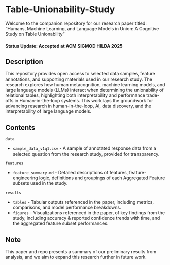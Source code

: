 # Table-Unionability-Study

Welcome to the companion repository for our research paper titled: “Humans, Machine Learning, and Language Models in Union: A Cognitive Study on Table Unionability” 
#### Status Update: Accepted at ACM SIGMOD HILDA 2025

## Description
This repository provides open access to selected data samples, feature annotations, and supporting materials used in our research study. The research explores how human metacognition, machine learning models, and large language models (LLMs) interact when determining the unionability of relational tables, highlighting both interpretability and performance trade-offs in Human-in-the-loop systems. This work lays the groundwork for advancing research in human-in-the-loop, AI, data discovery, and the interpretability of large language models.

## Contents
`data`   
- `sample_data_v1q1.csv` - A sample of annotated response data from a selected question from the research study, provided for transparency.   

`features`   
- `feature_summary.md` - Detailed descriptions of features, feature-engineering logic, definitions and groupings of each Aggregated Feature subsets used in the study.    

`results`  
- `tables` - Tabular outputs referenced in the paper, including metrics, comparisons, and model performance breakdowns.     
- `figures` - Visualizations referenced in the paper, of key findings from the study, including accuracy & reported confidence trends with time, and the aggregated feature subset performances.   

## Note
This paper and repo presents a summary of our preliminary results from analysis, and we aim to expand this research further in future work.
